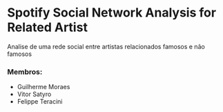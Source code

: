 # Spotify Social Network Analysis for Related Artist
Analise de uma rede social entre artistas relacionados famosos e não famosos

### Membros:
- Guilherme Moraes
- Vitor Satyro
- Felippe Teracini
